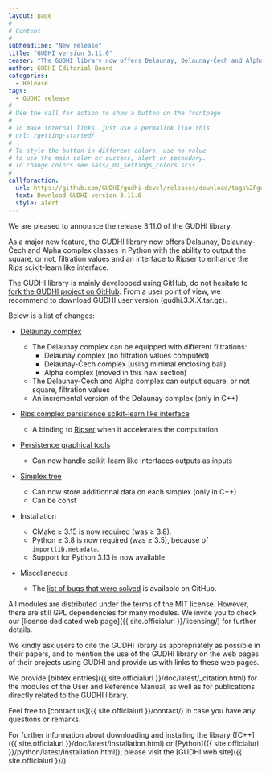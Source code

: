 ```yaml
---
layout: page
#
# Content
#
subheadline: "New release"
title: "GUDHI version 3.11.0"
teaser: "The GUDHI library now offers Delaunay, Delaunay-Čech and Alpha complex classes in Python with the ability to output the square, or not, filtration values and an interface to Ripser to enhance the Rips scikit-learn like interface."
author: GUDHI Editorial Board
categories:
  - Release
tags:
  - GUDHI release
#
# Use the call for action to show a button on the frontpage
#
# To make internal links, just use a permalink like this
# url: /getting-started/
#
# To style the button in different colors, use no value
# to use the main color or success, alert or secondary.
# To change colors see sass/_01_settings_colors.scss
#
callforaction:
  url: https://github.com/GUDHI/gudhi-devel/releases/download/tags%2Fgudhi-release-3.11.0/gudhi.3.11.0.tar.gz
  text: Download GUDHI version 3.11.0
  style: alert
---
```

We are pleased to announce the release 3.11.0 of the GUDHI library.

As a major new feature, the GUDHI library now offers Delaunay, Delaunay-Čech and Alpha complex classes in Python with
the ability to output the square, or not, filtration values and an interface to Ripser to enhance the Rips scikit-learn
like interface.

The GUDHI library is mainly developped using GitHub, do not hesitate to
[fork the GUDHI project on GitHub](https://github.com/GUDHI/gudhi-devel).
From a user point of view, we recommend to download GUDHI user version (gudhi.3.X.X.tar.gz).

Below is a list of changes:

- [Delaunay complex](https://gudhi.inria.fr/python/latest/delaunay_complex_user.html)
     - The Delaunay complex can be equipped with different filtrations:
          * Delaunay complex (no filtration values computed)
          * Delaunay-Čech complex (using minimal enclosing ball)
          * Alpha complex (moved in this new section)
     - The Delaunay-Čech and Alpha complex can output square, or not square, filtration values
     - An incremental version of the Delaunay complex (only in C++)

- [Rips complex persistence scikit-learn like interface](https://gudhi.inria.fr/python/latest/rips_complex_sklearn_itf_ref.html)
     - A binding to [Ripser](https://github.com/Ripser/ripser) when it accelerates the computation

- [Persistence graphical tools](https://gudhi.inria.fr/python/latest/persistence_graphical_tools_user.html)
     - Can now handle scikit-learn like interfaces outputs as inputs

- [Simplex tree](https://gudhi.inria.fr/doc/latest/class_gudhi_1_1_simplex__tree.html)
     - Can now store additionnal data on each simplex (only in C++)
     - Can be const

- Installation
     - CMake &ge; 3.15 is now required (was &ge; 3.8).
     - Python &ge; 3.8 is now required (was &ge; 3.5), because of `importlib.metadata`.
     - Support for Python 3.13 is now available

- Miscellaneous
     - The [list of bugs that were solved](https://github.com/GUDHI/gudhi-devel/issues?q=label%3A3.11.0+is%3Aclosed)
         is available on GitHub.

All modules are distributed under the terms of the MIT license.
However, there are still GPL dependencies for many modules. We invite you to check our [license dedicated web page]({{ site.officialurl }}/licensing/) for further details.

We kindly ask users to cite the GUDHI library as appropriately as possible in their papers, and to mention the use of the GUDHI library on the web pages of their projects using GUDHI and provide us with links to these web pages.

We provide [bibtex entries]({{ site.officialurl }}/doc/latest/_citation.html) for the modules of the User and Reference Manual, as well as for publications directly related to the GUDHI library.

Feel free to [contact us]({{ site.officialurl }}/contact/) in case you have any questions or remarks.

For further information about downloading and installing the library ([C++]({{ site.officialurl }}/doc/latest/installation.html) or [Python]({{ site.officialurl }}/python/latest/installation.html)), please visit the [GUDHI web site]({{ site.officialurl }}/).
